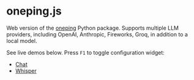 # oneping.js

Web version of the [oneping](https://github.com/CompendiumLabs/oneping) Python package. Supports multiple LLM providers, including OpenAI, Anthropic, Fireworks, Groq, in addition to a local model.

See live demos below. Press `F1` to toggle configuration widget:
- [Chat](https://compendiumlabs.ai/oneping/chat)
- [Whisper](https://compendiumlabs.ai/oneping/whisper)
